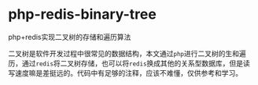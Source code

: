 # php-redis-binary-tree

php+redis实现二叉树的存储和遍历算法

二叉树是软件开发过程中很常见的数据结构，本文通过`php`进行二叉树的生和遍历，通过`redis`将二叉树存储，也可以将`redis`换成其他的关系型数据库，但是读写速度嘛是差挺远的。代码中有足够的注释，应该不难懂，仅供参考和学习。

